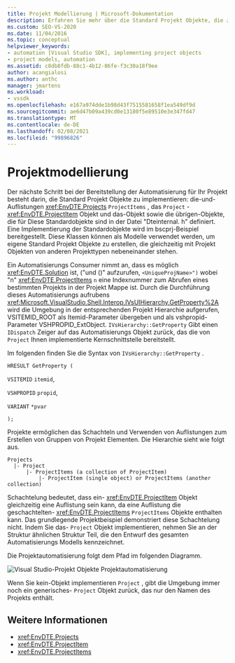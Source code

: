 ```yaml
---
title: Projekt Modellierung | Microsoft-Dokumentation
description: Erfahren Sie mehr über die Standard Projekt Objekte, die zum Erstellen der Automatisierung für den neuen Projekttyp und den Pfad, dem die Projektautomatisierung folgt, erforderlich sind.
ms.custom: SEO-VS-2020
ms.date: 11/04/2016
ms.topic: conceptual
helpviewer_keywords:
- automation [Visual Studio SDK], implementing project objects
- project models, automation
ms.assetid: c8db8fdb-88c1-4b12-86fe-f3c30a18f9ee
author: acangialosi
ms.author: anthc
manager: jmartens
ms.workload:
- vssdk
ms.openlocfilehash: e167a974dde1b98d43f7515581658f1ea549df9d
ms.sourcegitcommit: ae6d47b09a439cd0e13180f5e89510e3e347fd47
ms.translationtype: MT
ms.contentlocale: de-DE
ms.lasthandoff: 02/08/2021
ms.locfileid: "99896826"
---
```

# <a name="project-modeling"></a>Projektmodellierung
Der nächste Schritt bei der Bereitstellung der Automatisierung für Ihr Projekt besteht darin, die Standard Projekt Objekte zu implementieren: die-und-Auflistungen <xref:EnvDTE.Projects> `ProjectItems` , das `Project` - <xref:EnvDTE.ProjectItem> Objekt und das-Objekt sowie die übrigen-Objekte, die für Diese Standardobjekte sind in der Datei "Dteinternal. h" definiert. Eine Implementierung der Standardobjekte wird im bscprj-Beispiel bereitgestellt. Diese Klassen können als Modelle verwendet werden, um eigene Standard Projekt Objekte zu erstellen, die gleichzeitig mit Projekt Objekten von anderen Projekttypen nebeneinander stehen.

 Ein Automatisierungs Consumer nimmt an, dass es möglich <xref:EnvDTE.Solution> ist, ("und ()" aufzurufen, `<UniqueProjName>")` wobei "n" <xref:EnvDTE.ProjectItems> `n` eine Indexnummer zum Abrufen eines bestimmten Projekts in der Projekt Mappe ist. Durch die Durchführung dieses Automatisierungs aufrubens <xref:Microsoft.VisualStudio.Shell.Interop.IVsUIHierarchy.GetProperty%2A> wird die Umgebung in der entsprechenden Projekt Hierarchie aufgerufen, VSITEMID_ROOT als Itemid-Parameter übergeben und als vshpropid-Parameter VSHPROPID_ExtObject. `IVsHierarchy::GetProperty` Gibt einen `IDispatch` Zeiger auf das Automatisierungs Objekt zurück, das die von `Project` Ihnen implementierte Kernschnittstelle bereitstellt.

 Im folgenden finden Sie die Syntax von `IVsHierarchy::GetProperty` .

 `HRESULT GetProperty (`

 `VSITEMID` `itemid`,

 `VSHPROPID` `propid`,

 `VARIANT` `*pvar`

 `);`

 Projekte ermöglichen das Schachteln und Verwenden von Auflistungen zum Erstellen von Gruppen von Projekt Elementen. Die Hierarchie sieht wie folgt aus.

```
Projects
  |- Project
      |- ProjectItems (a collection of ProjectItem)
          |- ProjectItem (single object) or ProjectItems (another collection)
```

 Schachtelung bedeutet, dass ein- <xref:EnvDTE.ProjectItem> Objekt gleichzeitig eine Auflistung sein kann, da eine Auflistung die geschachtelten- <xref:EnvDTE.ProjectItems> `ProjectItems` Objekte enthalten kann. Das grundlegende Projektbeispiel demonstriert diese Schachtelung nicht. Indem Sie das- `Project` Objekt implementieren, nehmen Sie an der Struktur ähnlichen Struktur Teil, die den Entwurf des gesamten Automatisierungs Modells kennzeichnet.

 Die Projektautomatisierung folgt dem Pfad im folgenden Diagramm.

 ![Visual Studio-Projekt Objekte](../../extensibility/internals/media/projectobjects.gif "ProjectObjects") Projektautomatisierung

 Wenn Sie kein-Objekt implementieren `Project` , gibt die Umgebung immer noch ein generisches- `Project` Objekt zurück, das nur den Namen des Projekts enthält.

## <a name="see-also"></a>Weitere Informationen
- <xref:EnvDTE.Projects>
- <xref:EnvDTE.ProjectItem>
- <xref:EnvDTE.ProjectItems>
